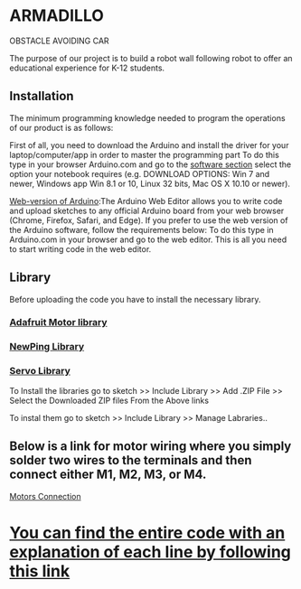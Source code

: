 # ARMADILLO 
OBSTACLE AVOIDING CAR

The purpose of our project is to build a robot wall following robot to offer an educational experience for K-12 students.
## Installation 
The minimum programming knowledge needed to program the operations of our product is as follows:

First of all, you need to download the Arduino and install the driver for your laptop/computer/app in order to master the programming part 
To do this type in your browser Arduino.com and go to the [software section](https://www.arduino.cc/en/software) select the option your notebook requires (e.g. DOWNLOAD OPTIONS: Win 7 and newer, Windows app Win 8.1 or 10, Linux 32 bits, Mac OS X 10.10 or newer). 

[Web-version of Arduino](https://create.arduino.cc/editor/zhyrgalbekovadiz/b121ed27-0e92-4f0a-b8bf-bedd418a29d0):The Arduino Web Editor allows you to write code and upload sketches to any official Arduino board from your web browser (Chrome, Firefox, Safari, and Edge). 
If you prefer to use the web version of the Arduino software, follow the requirements below: To do this type in Arduino.com in your browser and go to the web editor. This is all you need to start writing code in the web editor.
## Library

Before uploading the code you have to install the necessary library.
### [Adafruit Motor library](https://learn.adafruit.com/adafruit-motor-shield/library-install)
### [NewPing Library](https://github.com/livetronic/Arduino-NewPing) 
### [Servo Library](https://github.com/arduino-libraries/Servo.git)
 To Install the libraries go to sketch >> Include Library >> Add .ZIP File >> Select the Downloaded ZIP files From the Above links
 
 To instal them go to sketch >> Include Library >> Manage Labraries..
 
 ## Below is a link for motor wiring where you simply solder two wires to the terminals and then connect either M1, M2, M3, or M4.
[Motors Connection]( https://github.com/zhyrgalbekov/ARMADILLO/blob/main/CONNECTION%20OF%20MOTOR.h.txt)


# [You can find the entire code with an explanation of each line by following this link](https://github.com/zhyrgalbekov/ARMADILLO/blob/main/setup.h.txt)
